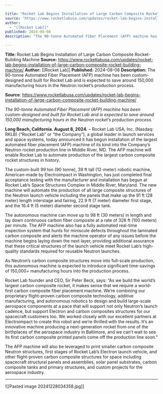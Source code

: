 ```yaml
---

title: "Rocket Lab Begins Installation of Large Carbon Composite Rocket-Building Machine "
source: "https://www.rocketlabusa.com/updates/rocket-lab-begins-installation-of-large-carbon-composite-rocket-building-machine/"
author:
  - "[[Rocket Lab]]"
published: 2024-08-08
description: "The 90-tonne Automated Fiber Placement (AFP) machine has been custom-designed and built for Rocket Lab and is expected to save around 150,000 manufacturing hours in the Neutron rocket’s production process."

---
```


**Title:** Rocket Lab Begins Installation of Large Carbon Composite Rocket-Building Machine 
**Source:** https://www.rocketlabusa.com/updates/rocket-lab-begins-installation-of-large-carbon-composite-rocket-building-machine/
**Author:** [[Rocket Lab]]
**Published:** 2024-08-08
**Description:** The 90-tonne Automated Fiber Placement (AFP) machine has been custom-designed and built for Rocket Lab and is expected to save around 150,000 manufacturing hours in the Neutron rocket’s production process.

**Source**: https://www.rocketlabusa.com/updates/rocket-lab-begins-installation-of-large-carbon-composite-rocket-building-machine/

*The 90-tonne Automated Fiber Placement (AFP) machine has been custom-designed and built for Rocket Lab and is expected to save around 150,000 manufacturing hours in the Neutron rocket’s production process.*

**Long Beach, California. August 8, 2024.** – Rocket Lab USA, Inc. (Nasdaq: RKLB) (“Rocket Lab” or “the Company”), a global leader in launch services and space systems, today announced it has begun installation of the largest automated fiber placement (AFP) machine of its kind into the Company’s Neutron rocket production line in Middle River, MD. The AFP machine will enable Rocket Lab to automate production of the largest carbon composite rocket structures in history.

The custom-built 99 ton (90 tonne), 39 ft tall (12-meter) robotic machine, American-made by Electroimpact in Washington, has just completed final acceptance testing with the manufacturer and installation has begun at Rocket Lab’s Space Structures Complex in Middle River, Maryland. The new machine will automate the production of all large composite structures of the Neutron launch vehicle including the panels that make up the 91 ft (28 meter) length interstage and fairing, 22.9 ft (7 meter) diameter first stage, and the 16.4 ft (5 meter) diameter second stage tank.

The autonomous machine can move up to 98 ft (30 meters) in length and lay down continuous carbon fiber composite at a rate of 328 ft (100 meters) per minute. The AFP machine also has a fully automated real-time inspection system that hunts for miniscule defects throughout the laminated carbon composite and alerts the machine operator of any issues before the machine begins laying down the next layer, providing additional assurance that these critical structures of the launch vehicle meet Rocket Lab’s high-quality standards required for reusable Neutron launches.

As Neutron’s carbon composite structures move into full-scale production, this autonomous machine is expected to introduce significant time-savings of 150,000+ manufacturing hours into the production process.

Rocket Lab founder and CEO, Sir Peter Beck, says: “As we build the world’s largest carbon composite rocket, it makes sense that we require a world-first carbon composite fiber placement machine. We’re combining our proprietary flight-proven carbon composite technology, additive manufacturing, and autonomous robotics to design and build large-scale aerospace components at a pace that will support not only Neutron’s launch cadence, but support Electron and carbon composites structures for our spacecraft customers too. We worked closely with our excellent partners at Electroimpact to create this robot and we’re thrilled with the results. It’s an innovative machine producing a next-generation rocket from one of the birthplaces of the aerospace industry in Baltimore, and we can’t wait to see its first carbon composite printed panels come off the production line soon.”

The AFP machine will also be leveraged to print smaller carbon composite Neutron structures, first stages of Rocket Lab’s Electron launch vehicle, and other flight-proven carbon composite structures for space including spacecraft structural panels and assemblies, solar panel substrates, carbon composite tanks and primary structures, and custom projects for the aerospace industry.

---
![[Pasted image 20241228034358.jpg]]